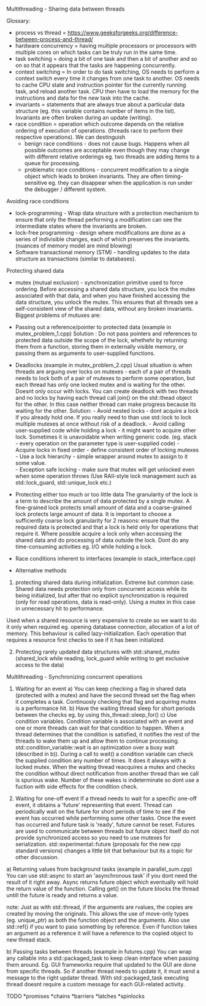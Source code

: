 Multithreading - Sharing data between threads

Glossary:
- process vs thread = https://www.geeksforgeeks.org/difference-between-process-and-thread/
- hardware concurrency = having multiple processors or processors with multiple cores on which tasks can be truly run in the same time.
- task switching = doing a bit of one task and then a bit of another and so on so that it appears that the tasks are happening concurrently.
- context switching = In order to do task switching, OS needs to perform a context switch every time it changes from one task to another. OS needs to cache CPU state and instruction pointer for the currently running task, and reload another task. CPU then have to load the memory for the instructions and data for the new task into the cache.
- invariants = statements that are always true about a particular data structure (eg. this variable contains number of items in the list). Invariants are often broken during an update (writing).
- race condition = operation which outcome depends on the relative ordering of execution of operations. (threads race to perform their respective operations). 
We can destinguish 
    - benign race conditions - does not cause bugs. Happens when all possible outcomes are acceptable even though they may change with different relative orderings eg. two threads are adding items to a queue for processing.
    - problematic race conditions - concurrent modification to a single object which leads to broken invariants. They are often timing-sensitive eg. they can disappear when the application is run under the debugger / different system.


Avoiding race conditions
- lock-programming - Wrap data structure with a protection mechanism to ensure that only the thread performing a modification can see the intermediate states where the invariants are broken. 
- lock-free programming - design where modifications are done as a series of indivisible changes, each of which preserves the invariants. (nuances of memory model are mind blowing)
- Software transactional memory (STM) - handling updates to the data structure as transactions (similar to databases).


Protecting shared data
- mutex (mutual exclusion) - synchronization primitive used to force ordering. Before accessing a shared data structure, you lock the mutex associated with that data, and when you have finished accessing the data structure, you unlock the mutex. This ensures that all threads see a self-consistent view of the shared data, without any broken invariants.
Biggest problems of mutuxes are:
* Passing out a reference/pointer to protected data (example in mutex_problem_1.cpp)
    Solution : Do not pass pointers and references to protected data outside the scope of the lock, whethehr by returning them from a function, storing them in externally visible memory, or passing them as arguments to user-supplied functions.

* Deadlocks (example in mutex_problem_2.cpp)
Usual situation is when threads are arguing over locks on mutexes - each of a pair of threads needs to lock both of a pair of mutexes to perform some operation, but each thread has only one locked mutex and is waiting for the other.
Doesnt only occur with locks. You can create deadlock with two threads and no locks by having each thread call join() on the std::thead object for the other. In this case neither thread can make progress because its waiting for the other.
    Solution:
            - Avoid nested locks - dont acquire a lock if you already hold one. If you really need to than use std::lock to lock multiple mutexes at once without risk of a deadlock.
            - Avoid calling user-supplied code while holding a lock - it might want to acquire other lock. Sometimes it is unavoidable when writing generic code. (eg. stack - every operation on the parameter type is user-supplied code)
            - Acquire locks in fixed order - define consistent order of locking mutexes
            - Use a lock hierarchy - simple wrapper around mutex to assign to it some value.  
            - Exception safe locking - make sure that mutex will get unlocked even when some operation throws (Use RAII-style lock management such as std::lock_guard, std::unique_lock etc.)

* Protecting either too much or too little data
The granularity of the lock is a term to describe the amount of data protected by a single mutex. A fine-grained lock protects small amount of data and a coarse-grained lock protects large amount of data. 
It is important to choose a sufficiently coarse lock granularity for 2 reasons: ensure that the required data is protected and that a lock is held only for operations that require it.
Where possible acquire a lock only when accessing the shared data and do processing of data outside the lock. Dont do any time-consuming activities eg. I/O while holding a lock.  

* Race conditions inherent to interfaces (example in stack_interface.cpp)

- Alternative methods
1. protecting shared data during initialization.
Extreme but common case. Shared data needs protection only from concurrent access while its being initialized, but after that no explicit synchronization is required (only for read operations, data is read-only). Using a mutex in this case in unnecessary hit to performance. 

Used when a shared resource is very expensive to create so we want to do it only when required eg. opening database connection, allocation of a lot of memory.
This behaviour is called lazy-initialization. Each operation that requires a resource first checks to see if it has been initialized.

2. Protecting rarely updated data structures with std::shared_mutex (shared_lock while reading, lock_guard while writing to get exclusive access to the data)


Multithreading - Synchronizing concurrent operations

1. Waiting for an event
a) You can keep checking a flag in shared data (protected with a mutex) and have the second thread set the flag when it completes a task. Continuosly checking that flag and acquiring mutex is a performance hit.
b) Have the waiting thread sleep for short periods between the checks eg. by using this_thread::sleep_for()
c) Use condition variables. Condition variable is associated with an event and one or more threads can wait for that condition to happen. When a thread determines that the condition is satisfied, it notifies the rest of the threads to wake them up and allow them to continue processing.
std::condition_variable::wait is an optimization over a busy wait (described in b)). 
During a call to wait() a condition variable can check the supplied condition any number of times. It does it always with a locked mutex. When the waiting thread reacquires a mutex and checks the condition without direct notification from another thread than we call is spurious wake. Number of these wakes is indeterminate so dont use a fuction with side effects for the condition check. 

2. Waiting for one-off event
If a thread needs to wait for a specific one-off event, it obtains a 'future' representing that event. Thread can periodically wait on the future for short periods of time to see if the event has occurred while performing some other tasks. Once the event has occurred and future task is 'ready', future cannot be reset.
Futures are used to communicate between threads but future object itself do not provide synchronized access so you need to use mutexes for serialization.
std::experimental::future (proposals for the new cpp standard versions) changes a little bit that behaviour but its a topic for other discussion.

a) Returning values from background tasks (example in parallel_sum.cpp)
You can use std::async to start an 'asynchronous task' if you dont need the result of it right away. Async returns future object which eventually will hold the return value of the function. Calling get() on the future blocks the thread untill the future is ready and returns a value. 

note: Just as with std::thread, if the arguments are rvalues, the copies are created by moving the originals. 
      This allows the use of move-only types (eg. unique_ptr) as both the function object and the arguments.
      Also use std::ref() if you want to pass something by reference. Even if function takes an argument as a reference it will have a reference to the copied object to new thread stack.

b) Passing tasks between threads (example in futures.cpp)
You can wrap any callable into a std::packaged_task to keep clean interface when passing them around.
Eg. GUI frameworks require that updated to the GUI are done from specific threads. So if another thread needs to update it, it must send a message to the right updater thread. With std::packaged_task executing thread doesnt require a custom message for each GUI-related activity. 

TODO
*promises
*chains
*barriers
*latches
*spinlocks

